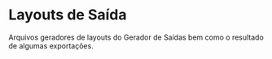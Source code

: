 # Layouts de Saída
Arquivos geradores de layouts do Gerador de Saídas bem como o resultado de algumas exportações.